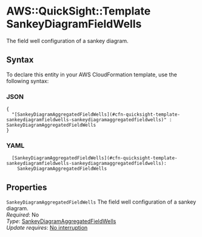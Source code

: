 # AWS::QuickSight::Template SankeyDiagramFieldWells<a name="aws-properties-quicksight-template-sankeydiagramfieldwells"></a>

The field well configuration of a sankey diagram\.

## Syntax<a name="aws-properties-quicksight-template-sankeydiagramfieldwells-syntax"></a>

To declare this entity in your AWS CloudFormation template, use the following syntax:

### JSON<a name="aws-properties-quicksight-template-sankeydiagramfieldwells-syntax.json"></a>

```
{
  "[SankeyDiagramAggregatedFieldWells](#cfn-quicksight-template-sankeydiagramfieldwells-sankeydiagramaggregatedfieldwells)" : SankeyDiagramAggregatedFieldWells
}
```

### YAML<a name="aws-properties-quicksight-template-sankeydiagramfieldwells-syntax.yaml"></a>

```
  [SankeyDiagramAggregatedFieldWells](#cfn-quicksight-template-sankeydiagramfieldwells-sankeydiagramaggregatedfieldwells):
    SankeyDiagramAggregatedFieldWells
```

## Properties<a name="aws-properties-quicksight-template-sankeydiagramfieldwells-properties"></a>

`SankeyDiagramAggregatedFieldWells` <a name="cfn-quicksight-template-sankeydiagramfieldwells-sankeydiagramaggregatedfieldwells"></a>
The field well configuration of a sankey diagram\.  
_Required_: No  
_Type_: [SankeyDiagramAggregatedFieldWells](aws-properties-quicksight-template-sankeydiagramaggregatedfieldwells.md)  
_Update requires_: [No interruption](https://docs.aws.amazon.com/AWSCloudFormation/latest/UserGuide/using-cfn-updating-stacks-update-behaviors.html#update-no-interrupt)
